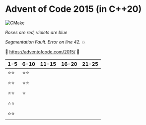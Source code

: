 # Advent of Code 2015 (in C++20)

![CMake](https://github.com/LesnyRumcajs/advent-of-cpp-2015/workflows/CMake/badge.svg)

*Roses are red, violets are blue*

*Segmentation Fault. Error on line 42.*
💥

🎄 https://adventofcode.com/2015/ 🎄

| 1-5 | 6-10 | 11-15 | 16-20 | 21-25 |
|----|----|----|----|----|
| ⭐⭐ | ⭐⭐ |    |    |    |
| ⭐⭐ | ⭐⭐ |    |    |    |
| ⭐⭐ | ⭐  |    |    |    |
| ⭐⭐ |    |    |    |    |
| ⭐⭐ |    |    |    |    |
